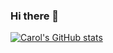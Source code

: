 ### Hi there 👋

<!--
**carolinamallo/carolinamallo** is a ✨ _special_ ✨ repository because its `README.md` (this file) appears on your GitHub profile.

Here are some ideas to get you started:

- 🔭 I’m currently working on ...
- 🌱 I’m currently learning ...
- 👯 I’m looking to collaborate on ...
- 🤔 I’m looking for help with ...
- 💬 Ask me about ...
- 📫 How to reach me: ...
- 😄 Pronouns: ...
- ⚡ Fun fact: ...


<a href="https://github-readme-stats.carolinamallo.vercel.app/api?username=carolinamallo&show_icons=true&hide_border=true&count_private=true&include_all_commits=true&theme=radical">
<img align="center" alt="Carol's Github Stats" src="https://github-readme-stats.carolinamallo.vercel.app/api?username=carolinamallo&show_icons=true&hide_border=true&count_private=true&include_all_commits=true&theme=radical" /></a>
<a href="https://github-readme-stats.carolinamallo.vercel.app/api/top-langs/?username=carolinamallo&layout=compact&theme=radical">
  <img align="center" src="https://github-readme-stats.carolinamallo.vercel.app/api/top-langs/?username=carolinamallo&layout=compact&theme=radical" />
</a>


[![Top Langs](https://github-readme-stats.vercel.app/api/top-langs/?username=carolinamallo&layout=compact)](https://github.com/carolinamallo/github-readme-stats)

[![Top Langs](https://github-readme-stats.vercel.app/api/top-langs/?username=carolinamallo)](https://github.com/carolinamallo/github-readme-stats)

-->

[![Carol's GitHub stats](https://github-readme-stats.vercel.app/api?username=carolinamallo&count_private=true&show_icons=true&theme=radical)](https://github.com/carolinamallo/github-readme-stats)
